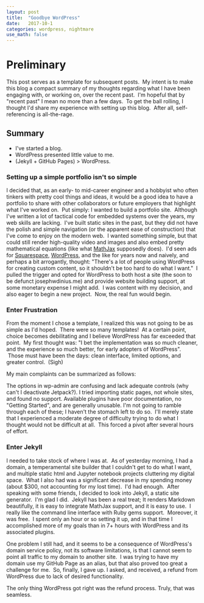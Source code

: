 ```yaml
---
layout: post
title:  "Goodbye WordPress"
date:   2017-10-1
categories: wordpress, nightmare
use_math: false
---
```

# Preliminary
This post serves as a template for subsequent posts.  My intent is to make this blog a compact summary of my thoughts regarding what I have been engaging with, or working on, over the recent past.  I'm hopeful that by "recent past" I mean no more than a few days.  To get the ball rolling, I thought I'd share my experience with setting up this blog.  After all, self-referencing is all-the-rage.


## Summary

* I've started a blog.
* WordPress presented little value to me.
* \(Jekyll + GitHub Pages\) \> WordPress.

### Setting up a simple portfolio isn't so simple

I decided that, as an early- to mid-career engineer and a hobbyist who often tinkers with pretty cool things and ideas, it would be a good idea to have a portfolio to share with other collaborators or future employers that highlight what I've worked on.  Put simply: I wanted to build a portfolio site.  Although I've written a lot of tactical code for embedded systems over the years, my web skills are lacking.  I've built static sites in the past, but they did not have the polish and simple navigation \(or the apparent ease of construction\) that I've come to enjoy on the modern web.  I wanted something simple, but that could still render high-quality video and images and also embed pretty mathematical equations \(like what [MathJax](https://www.mathjax.org) supposedly does\).  I'd seen ads for [Squarespace](https://www.squarespace.com), [WordPress](https://www.wordpress.com), and the like for years now and naively, and perhaps a bit arrogantly, thought: "There's a lot of people using WordPress for creating custom content, so it shouldn't be too hard to do what I want."  I pulled the trigger and opted for WordPress to both host a site \(the soon to be defunct josephwdinius.me\) and provide website building support, at some monetary expense I might add.  I was content with my decision, and also eager to begin a new project.  Now, the real fun would begin.

### Enter Frustration

From the moment I chose a template, I realized this was not going to be as simple as I'd hoped.  There were so many templates!  At a certain point, choice becomes debilitating and I believe WordPress has far exceeded that point.  My first thought was: "I bet the implementation was so much cleaner, and the experience so much better, for early adopters of WordPress".  Those must have been the days: clean interface, limited options, and greater control.  \(Sigh\)

My main complaints can be summarized as follows:

The options in wp-admin are confusing and lack adequate controls (why can't I deactivate Jetpack?).
I tried importing static pages, not whole sites, and found no support.
Available plugins have poor documentation, no "Getting Started", and are generally unusable.
I'm not going to ramble through each of these; I haven't the stomach left to do so.  I'll merely state that I experienced a moderate degree of difficulty trying to do what I thought would not be difficult at all.  This forced a pivot after several hours of effort.

### Enter Jekyll

I needed to take stock of where I was at.  As of yesterday morning, I had a domain, a temperamental site builder that I couldn't get to do what I want, and multiple static html and Jupyter notebook projects cluttering my digital space.  What I also had was a significant decrease in my spending money (about $300, not accounting for my lost time).  I'd had enough.  After speaking with some friends, I decided to look into Jekyll, a static site generator.  I'm glad I did.  Jekyll has been a real treat; It renders Markdown beautifully, it is easy to integrate MathJax support, and it is easy to use.  I really like the command line interface with Ruby gems support.  Moreover, it was free.  I spent only an hour or so setting it up, and in that time I accomplished more of my goals than in 7+ hours with WordPress and its associated plugins.

One problem I still had, and it seems to be a consequence of WordPress's domain service policy, not its software limitations, is that I cannot seem to point all traffic to my domain to another site.  I was trying to have my domain use my GitHub Page as an alias, but that also proved too great a challenge for me.  So, finally, I gave up.  I asked, and received, a refund from WordPress due to lack of desired functionality.  

The only thing WordPress got right was the refund process.  Truly, that was seamless.

